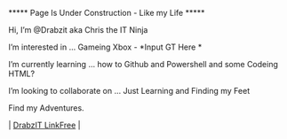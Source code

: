 ***** Page Is Under Construction - Like my Life *****


Hi, I’m @Drabzit aka Chris the IT Ninja  

I’m interested in ... Gameing Xbox - *Input GT Here * 

I’m currently learning ... how to Github and Powershell and some Codeing HTML?

I’m looking to collaborate on ...  Just Learning and Finding my Feet


Find my Adventures.

| <a href="https://linkfree.eddiehub.io/Drabzit" rel="nofollow"> DrabzIT LinkFree</a> | 







<!---
Drabzit/Drabzit is a ✨ special ✨ repository because its `README.md` (this file) appears on your GitHub profile.
You can click the Preview link to take a look at your changes.



Cheets 

<a href="https://linkfree.eddiehub.io/Drabzit" rel="nofollow"> DrabzIT Link Free</a>
--->
